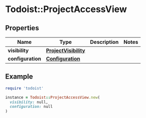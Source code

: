 # Todoist::ProjectAccessView

## Properties

| Name | Type | Description | Notes |
| ---- | ---- | ----------- | ----- |
| **visibility** | [**ProjectVisibility**](ProjectVisibility.md) |  |  |
| **configuration** | [**Configuration**](Configuration.md) |  |  |

## Example

```ruby
require 'todoist'

instance = Todoist::ProjectAccessView.new(
  visibility: null,
  configuration: null
)
```

